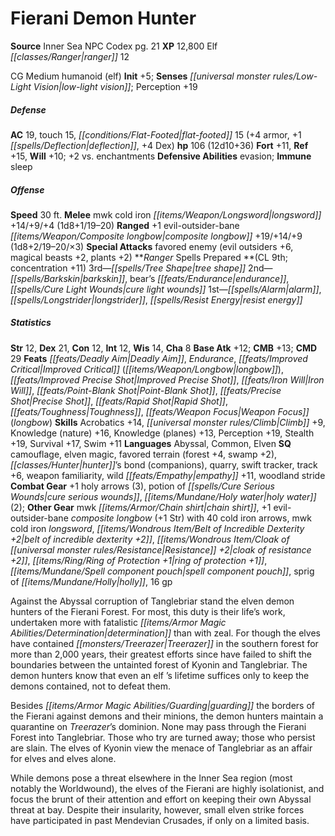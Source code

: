 ﻿---
cssclass: [monsters]
title1: Fierani Demon Hunter
title2: Fierani Demon Hunter
CR: 11
sources:
- name: Inner Sea NPC Codex
  page: 21
  link: http://paizo.com/products/btpy92lj?Pathfinder-Campaign-Setting-Inner-Sea-NPC-Codex
XP: 12800
race: Elf
classes:
- ranger 12
alignment: CG
size: Medium
type: humanoid
subtypes:
- elf
initiative:
  bonus: 5
senses:
  low-light vision: true
AC:
  AC: 19
  touch: 15
  flat_footed: 15
  components:
    armor: 4
    deflection: 1
    dex: 4
HP:
  HP: 106
  long: 12d10+36
saves:
  fort: 11
  ref: 15
  will: 10
  other: +2 vs. enchantments
defensive_abilities:
- evasion
immunities:
- sleep
speeds:
  base: 30
attacks:
  melee:
  - - text: mwk cold iron longsword +14/+9/+4 (1d8+1/19-20)
      entries:
      - - damage: 1d8+1
          crit_range: 19-20
      attack: mwk cold iron longsword
      bonus:
      - 14
      - 9
      - 4
  ranged:
  - - text: +1 evil-outsider-bane composite longbow +19/+14/+9 (1d8+2/19-20/×3)
      entries:
      - - damage: 1d8+2
          crit_range: 19-20
          crit_multiplier: 3
      attack: +1 evil-outsider-bane composite longbow
      bonus:
      - 19
      - 14
      - 9
  special:
  - favored enemy (evil outsiders +6, magical beasts +2, plants +2)
spells:
  entries:
  - name: tree shape
    source: Ranger
    level: 3
  - name: barkskin
    source: Ranger
    level: 2
  - name: bear's endurance
    source: Ranger
    level: 2
  - name: cure light wounds
    source: Ranger
    level: 2
  - name: alarm
    source: Ranger
    level: 1
  - name: longstrider
    source: Ranger
    level: 1
  - name: resist energy
    source: Ranger
    level: 1
  sources:
  - name: Ranger
    type: prepared
    CL: 9
    concentration: 11
ability_scores:
  STR: 12
  DEX: 21
  CON: 12
  INT: 12
  WIS: 14
  CHA: 8
BAB: 12
CMB: 13
CMD: 29
feats:
- name: Deadly Aim
- name: Endurance
- name: Improved Critical (longbow)
- name: Improved Precise Shot
- name: Iron Will
- name: Point-Blank Shot
- name: Precise Shot
- name: Rapid Shot
- name: Toughness
- name: Weapon Focus (longbow)
skills:
  Acrobatics: 14
  Climb: 9
  Knowledge (nature): 16
  Knowledge (planes): 13
  Perception: 19
  Stealth: 19
  Survival: 17
  Swim: 11
languages:
- Abyssal
- Common
- Elven
special_qualities:
- camouflage
- elven magic
- favored terrain (forest +4, swamp +2)
- hunter's bond (companions)
- quarry
- swift tracker
- track +6
- weapon familiarity
- wild empathy +11
- woodland stride
gear:
  combat:
  - +1 holy arrows (3)
  - potion of cure serious wounds
  - holy water (2)
  other:
  - mwk chain shirt
  - +1 evil-outsider-bane composite longbow (+1 Str) with 40 cold iron arrows
  - mwk cold iron longsword
  - belt of incredible dexterity +2
  - cloak of resistance +2
  - ring of protection +1
  - spell component pouch
  - sprig of holly
  - 16 gp
desc_long: |-
  Against the Abyssal corruption of Tanglebriar stand the elven demon hunters of the Fierani Forest. For most, this duty is their life's work, undertaken more with fatalistic determination than with zeal. For though the elves have contained Treerazer in the southern forest for more than 2,000 years, their greatest efforts since have failed to shift the boundaries between the untainted forest of Kyonin and Tanglebriar. The demon hunters know that even an elf 's lifetime suffices only to keep the demons contained, not to defeat them.

  Besides guarding the borders of the Fierani against demons and their minions, the demon hunters maintain a quarantine on Treerazer's dominion. None may pass through the Fierani Forest into Tanglebriar. Those who try are turned away; those who persist are slain. The elves of Kyonin view the menace of Tanglebriar as an affair for elves and elves alone.

  While demons pose a threat elsewhere in the Inner Sea region (most notably the Worldwound), the elves of the Fierani are highly isolationist, and focus the brunt of their attention and effort on keeping their own Abyssal threat at bay. Despite their insularity, however, small elven strike forces have participated in past Mendevian Crusades, if only on a limited basis.

---

# Fierani Demon Hunter

**Source** Inner Sea NPC Codex pg. 21
**XP** 12,800
Elf _[[classes/Ranger|ranger]]_ 12

CG Medium humanoid (elf)
**Init** +5; **Senses** _[[universal monster rules/Low-Light Vision|low-light vision]]_; Perception +19

##### Defense

**AC** 19, touch 15, _[[conditions/Flat-Footed|flat-footed]]_ 15 (+4 armor, +1 _[[spells/Deflection|deflection]]_, +4 Dex)
**hp** 106 (12d10+36)
**Fort** +11, **Ref** +15, **Will** +10; +2 vs. enchantments
**Defensive Abilities** evasion; **Immune** sleep

##### Offense
**Speed** 30 ft.
**Melee** mwk cold iron _[[items/Weapon/Longsword|longsword]]_ +14/+9/+4 (1d8+1/19–20)
**Ranged** +1 evil-outsider-bane _[[items/Weapon/Composite longbow|composite longbow]]_ +19/+14/+9 (1d8+2/19–20/×3)
**Special Attacks** favored enemy (evil outsiders +6, magical beasts +2, plants +2)
**_Ranger_ Spells Prepared **(CL 9th; concentration +11)
3rd—_[[spells/Tree Shape|tree shape]]_
2nd—_[[spells/Barkskin|barkskin]]_, bear’s _[[feats/Endurance|endurance]]_, _[[spells/Cure Light Wounds|cure light wounds]]_
1st—_[[spells/Alarm|alarm]]_, _[[spells/Longstrider|longstrider]]_, _[[spells/Resist Energy|resist energy]]_

##### Statistics
**Str** 12, **Dex** 21, **Con** 12, **Int** 12, **Wis** 14, **Cha** 8
**Base Atk** +12; **CMB** +13; **CMD** 29
**Feats** _[[feats/Deadly Aim|Deadly Aim]]_, _Endurance_, _[[feats/Improved Critical|Improved Critical]]_ (_[[items/Weapon/Longbow|longbow]]_), _[[feats/Improved Precise Shot|Improved Precise Shot]]_, _[[feats/Iron Will|Iron Will]]_, _[[feats/Point-Blank Shot|Point-Blank Shot]]_, _[[feats/Precise Shot|Precise Shot]]_, _[[feats/Rapid Shot|Rapid Shot]]_, _[[feats/Toughness|Toughness]]_, _[[feats/Weapon Focus|Weapon Focus]]_ (_longbow_)
**Skills** Acrobatics +14, _[[universal monster rules/Climb|Climb]]_ +9, Knowledge (nature) +16, Knowledge (planes) +13, Perception +19, Stealth +19, Survival +17, Swim +11
**Languages** Abyssal, Common, Elven
**SQ** camouflage, elven magic, favored terrain (forest +4, swamp +2), _[[classes/Hunter|hunter]]_’s bond (companions), quarry, swift tracker, track +6, weapon familiarity, wild _[[feats/Empathy|empathy]]_ +11, woodland stride
**Combat Gear** +1 holy arrows (3), potion of _[[spells/Cure Serious Wounds|cure serious wounds]]_, _[[items/Mundane/Holy water|holy water]]_ (2); **Other Gear** mwk _[[items/Armor/Chain shirt|chain shirt]]_, +1 evil-outsider-bane _composite longbow_ (+1 Str) with 40 cold iron arrows, mwk cold iron _longsword_, _[[items/Wondrous Item/Belt of Incredible Dexterity +2|belt of incredible dexterity +2]]_, _[[items/Wondrous Item/Cloak of _[[universal monster rules/Resistance|Resistance]]_ +2|cloak of _resistance_ +2]]_, _[[items/Ring/Ring of Protection +1|ring of protection +1]]_, _[[items/Mundane/Spell component pouch|spell component pouch]]_, sprig of _[[items/Mundane/Holly|holly]]_, 16 gp

Against the Abyssal corruption of Tanglebriar stand the elven demon hunters of the Fierani Forest. For most, this duty is their life’s work, undertaken more with fatalistic _[[items/Armor Magic Abilities/Determination|determination]]_ than with zeal. For though the elves have contained _[[monsters/Treerazer|Treerazer]]_ in the southern forest for more than 2,000 years, their greatest efforts since have failed to shift the boundaries between the untainted forest of Kyonin and Tanglebriar. The demon hunters know that even an elf ’s lifetime suffices only to keep the demons contained, not to defeat them.

Besides _[[items/Armor Magic Abilities/Guarding|guarding]]_ the borders of the Fierani against demons and their minions, the demon hunters maintain a quarantine on _Treerazer_’s dominion. None may pass through the Fierani Forest into Tanglebriar. Those who try are turned away; those who persist are slain. The elves of Kyonin view the menace of Tanglebriar as an affair for elves and elves alone.

While demons pose a threat elsewhere in the Inner Sea region (most notably the Worldwound), the elves of the Fierani are highly isolationist, and focus the brunt of their attention and effort on keeping their own Abyssal threat at bay. Despite their insularity, however, small elven strike forces have participated in past Mendevian Crusades, if only on a limited basis.